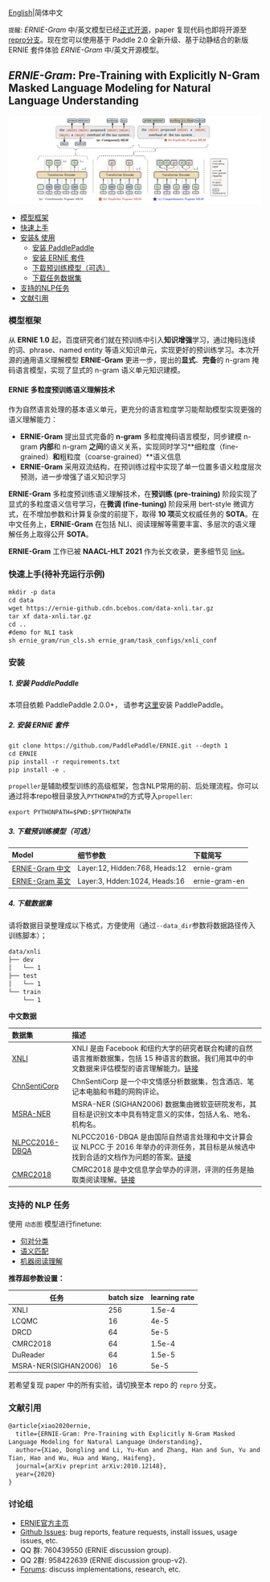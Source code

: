[English](./README.en.md)|简体中文

`提醒`: *ERNIE-Gram* 中/英文模型已经[正式开源](#3-下载预训练模型可选)，paper 复现代码也即将开源至 [repro分支](https://github.com/PaddlePaddle/ERNIE/tree/repro)。现在您可以使用基于 Paddle 2.0 全新升级、基于动静结合的新版 ERNIE 套件体验 *ERNIE-Gram* 中/英文开源模型。


## _ERNIE-Gram_: Pre-Training with Explicitly N-Gram Masked Language Modeling for Natural Language Understanding

![ERNIE-Gram](.meta/ernie-gram.jpeg)

- [模型框架](#模型框架)
- [快速上手](#快速上手)
- [安装& 使用](#安装)
  * [安装 PaddlePaddle](#1-安装-paddlepaddle)
  * [安装 ERNIE 套件](#2-安装-ernie-套件)
  * [下载预训练模型（可选）](#3-下载预训练模型可选)
  * [下载任务数据集](#4-下载数据集)
- [支持的NLP任务](#支持的-nlp-任务)
- [文献引用](#文献引用)

### 模型框架

从 **ERNIE 1.0** 起，百度研究者们就在预训练中引入**知识增强**学习，通过掩码连续的词、phrase、named entity 等语义知识单元，实现更好的预训练学习。本次开源的通用语义理解模型 **ERNIE-Gram** 更进一步，提出的**显式**、**完备**的 n-gram 掩码语言模型，实现了显式的 n-gram 语义单元知识建模。

#### ERNIE 多粒度预训练语义理解技术
 作为自然语言处理的基本语义单元，更充分的语言粒度学习能帮助模型实现更强的语义理解能力：
 - **ERNIE-Gram** 提出显式完备的 **n-gram** 多粒度掩码语言模型，同步建模 n-gram **内部**和 n-gram **之间**的语义关系，实现同时学习**细粒度（fine-grained）**和**粗粒度（coarse-grained）**语义信息
 - **ERNIE-Gram** 采用双流结构，在预训练过程中实现了单一位置多语义粒度层次预测，进一步增强了语义知识学习

**ERNIE-Gram** 多粒度预训练语义理解技术，在**预训练 (pre-training)** 阶段实现了显式的多粒度语义信号学习，在**微调 (fine-tuning)** 阶段采用 bert-style 微调方式，在不增加参数和计算复杂度的前提下，取得 **10 项**英文权威任务的 **SOTA**。在中文任务上，**ERNIE-Gram** 在包括 NLI、阅读理解等需要丰富、多层次的语义理解任务上取得公开 **SOTA**。

**ERNIE-Gram** 工作已被 **NAACL-HLT 2021** 作为长文收录，更多细节见 [link](https://arxiv.org/abs/2010.12148)。

### 快速上手(待补充运行示例)
```shell
mkdir -p data
cd data
wget https://ernie-github.cdn.bcebos.com/data-xnli.tar.gz
tar xf data-xnli.tar.gz
cd ..
#demo for NLI task
sh ernie_gram/run_cls.sh ernie_gram/task_configs/xnli_conf
```


### 安装

##### 1. 安装 PaddlePaddle

本项目依赖 PaddlePaddle 2.0.0+， 请参考[这里](https://www.paddlepaddle.org.cn/install/quick)安装 PaddlePaddle。

##### 2. 安装 ERNIE 套件

```shell
git clone https://github.com/PaddlePaddle/ERNIE.git --depth 1
cd ERNIE
pip install -r requirements.txt
pip install -e .
```
`propeller`是辅助模型训练的高级框架，包含NLP常用的前、后处理流程。你可以通过将本repo根目录放入`PYTHONPATH`的方式导入`propeller`:
```shell
export PYTHONPATH=$PWD:$PYTHONPATH
```

##### 3. 下载预训练模型（可选）


| Model                                              | 细节参数                                                                  |下载简写|
| :------------------------------------------------- |:------------------------------------------------------------------------- |:-------|
| [ERNIE-Gram 中文](https://ernie-github.cdn.bcebos.com/model-ernie-gram-zh.1.tar.gz)           | Layer:12, Hidden:768, Heads:12  |ernie-gram|
| [ERNIE-Gram 英文](https://ernie-github.cdn.bcebos.com/model-ernie-gram-en.1.tar.gz)                  | Layer:3, Hdden:1024, Heads:16   |ernie-gram-en|

##### 4. 下载数据集

请将数据目录整理成以下格式，方便使用（通过`--data_dir`参数将数据路径传入训练脚本）；

```shell
data/xnli
├── dev
│   └── 1
├── test
│   └── 1
└── train
    └── 1
```

**中文数据**

| 数据集|描述|
|:--------|:----------|
| [XNLI](https://ernie-github.cdn.bcebos.com/data-xnli.tar.gz)                 |XNLI 是由 Facebook 和纽约大学的研究者联合构建的自然语言推断数据集，包括 15 种语言的数据。我们用其中的中文数据来评估模型的语言理解能力。[链接](https://github.com/facebookresearch/XNLI)|
| [ChnSentiCorp](https://ernie-github.cdn.bcebos.com/data-chnsenticorp.tar.gz) |ChnSentiCorp 是一个中文情感分析数据集，包含酒店、笔记本电脑和书籍的网购评论。|
| [MSRA-NER](https://ernie-github.cdn.bcebos.com/data-msra_ner.tar.gz)         |MSRA-NER (SIGHAN2006) 数据集由微软亚研院发布，其目标是识别文本中具有特定意义的实体，包括人名、地名、机构名。|
| [NLPCC2016-DBQA](https://ernie-github.cdn.bcebos.com/data-dbqa.tar.gz)       |NLPCC2016-DBQA 是由国际自然语言处理和中文计算会议 NLPCC 于 2016 年举办的评测任务，其目标是从候选中找到合适的文档作为问题的答案。[链接](http://tcci.ccf.org.cn/conference/2016/dldoc/evagline2.pdf)|
|[CMRC2018](https://ernie-github.cdn.bcebos.com/data-cmrc2018.tar.gz)|CMRC2018 是中文信息学会举办的评测，评测的任务是抽取类阅读理解。[链接](https://github.com/ymcui/cmrc2018)


### 支持的 NLP 任务

使用 `动态图` 模型进行finetune:
  
  - [句对分类](./demo/finetune_classifier_distributed.py)
  - [语义匹配](./demo/finetune_classifier_distributed.py)
  - [机器阅读理解](./demo/finetune_mrc.py)


**推荐超参数设置：**

|任务|batch size|learning rate|
|--|--|--|
| XNLI         | 256             | 1.5e-4 |
| LCQMC        | 16              | 4e-5 |
| DRCD         | 64              | 5e-5 |
| CMRC2018     | 64              | 1.5e-4 |
| DuReader     | 64              | 1.5e-5 |
| MSRA-NER(SIGHAN2006)  | 16      | 5e-5 |

若希望复现 paper 中的所有实验，请切换至本 repo 的 `repro` 分支。

### 文献引用

```
@article{xiao2020ernie,
  title={ERNIE-Gram: Pre-Training with Explicitly N-Gram Masked Language Modeling for Natural Language Understanding},
  author={Xiao, Dongling and Li, Yu-Kun and Zhang, Han and Sun, Yu and Tian, Hao and Wu, Hua and Wang, Haifeng},
  journal={arXiv preprint arXiv:2010.12148},
  year={2020}
}
```

### 讨论组
- [ERNIE官方主页](https://wenxin.baidu.com/)
- [Github Issues](https://github.com/PaddlePaddle/ERNIE/issues): bug reports, feature requests, install issues, usage issues, etc.
- QQ 群: 760439550 (ERNIE discussion group).
- QQ 2群: 958422639 (ERNIE discussion group-v2).
- [Forums](http://ai.baidu.com/forum/topic/list/168?pageNo=1): discuss implementations, research, etc.
